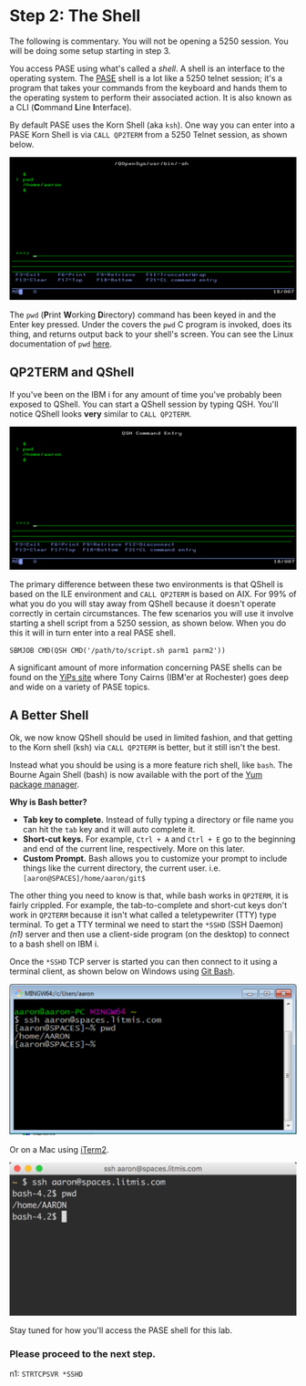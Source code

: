 # Step 2: The Shell

The following is commentary.  You will not be opening a 5250 session.  You will be doing some setup starting in step 3.

You access PASE using what's called a _shell_. A shell is an interface to the operating system. The [PASE](http://krengel.tech/ibmkn2ecba) shell is a lot like a 5250 telnet session; it's a program that takes your commands from the keyboard and hands them to the operating system to perform their associated action. It is also known as a CLI \(**C**ommand **L**ine **I**nterface\).

By default PASE uses the Korn Shell \(aka `ksh`\). One way you can enter into a PASE Korn Shell is via `CALL QP2TERM` from a 5250 Telnet session, as shown below.

![\*\*CALL QP2TERM from a 5250 Telnet Session\*\*](.gitbook/assets/pase_call_qp2term1.png)

The `pwd` \(**P**rint **W**orking **D**irectory\) command has been keyed in and the Enter key pressed. Under the covers the `pwd` C program is invoked, does its thing, and returns output back to your shell's screen. You can see the Linux documentation of `pwd` [here](http://krengel.tech/pwdpr6eb49).

## QP2TERM and QShell

If you've been on the IBM i for any amount of time you've probably been exposed to QShell. You can start a QShell session by typing QSH. You'll notice QShell looks **very** similar to `CALL QP2TERM`.

![](.gitbook/assets/qshell_strqsh.png)

The primary difference between these two environments is that QShell is based on the ILE environment and `CALL QP2TERM` is based on AIX. For 99% of what you do you will stay away from QShell because it doesn't operate correctly in certain circumstances. The few scenarios you will use it involve starting a shell script from a 5250 session, as shown below. When you do this it will in turn enter into a real PASE shell.

```text
SBMJOB CMD(QSH CMD('/path/to/script.sh parm1 parm2'))
```

A significant amount of more information concerning PASE shells can be found on the [YiPs site](http://krengel.tech/yipsw77426) where Tony Cairns \(IBM'er at Rochester\) goes deep and wide on a variety of PASE topics.

## A Better Shell

Ok, we now know QShell should be used in limited fashion, and that getting to the Korn shell \(ksh\) via `CALL QP2TERM` is better, but it still isn't the best.

Instead what you should be using is a more feature rich shell, like `bash`. The Bourne Again Shell \(bash\) is now available with the port of the [Yum package manager](http://krengel.tech/ibmioss-rpms).

**Why is Bash better?**

* **Tab key to complete.** Instead of fully typing a directory or file name you can hit the `tab` key and it will auto complete it.
* **Short-cut keys.** For example, `Ctrl + A` and `Ctrl + E` go to the beginning and end of the current line, respectively. More on this later.
* **Custom Prompt.** Bash allows you to customize your prompt to include things like the current directory, the current user. i.e. `[aaron@SPACES]/home/aaron/git$`

The other thing you need to know is that, while bash works in `QP2TERM`, it is fairly crippled. For example, the tab-to-complete and short-cut keys don't work in `QP2TERM` because it isn't what called a teletypewriter \(TTY\) type terminal. To get a TTY terminal we need to start the `*SSHD` \(SSH Daemon\) _\(n1\)_ server and then use a client-side program \(on the desktop\) to connect to a bash shell on IBM i.

Once the `*SSHD` TCP server is started you can then connect to it using a terminal client, as shown below on Windows using [Git Bash](http://krengel.tech/gitfo507c2).

![](.gitbook/assets/gitbash_login_windows7.png)

Or on a Mac using [iTerm2](https://www.iterm2.com).

![](.gitbook/assets/iterm_bash.png)

Stay tuned for how you'll access the PASE shell for this lab.

### Please proceed to the next step.

n1: `STRTCPSVR *SSHD`

